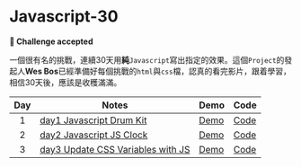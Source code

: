 # Javascript-30


**💪 Challenge accepted**


一個很有名的挑戰，連續30天用**純**`Javascript`寫出指定的效果。這個`Project`的發起人**Wes Bos**已經準備好每個挑戰的`html`與`css`檔，認真的看完影片，跟着學習，相信30天後，應該是收穫滿滿。



| Day | Notes | Demo | Code |
| :---:  | --- | --- | --- |
| 1 | [day1 Javascript Drum Kit](https://markwit.cc/2018-07-01/day-1-javascript-drum-kit/) | [Demo](https://skyying.github.io/javascript-30/01%20-%20JavaScript%20Drum%20Kit/index-START.html) | [Code](https://github.com/skyying/Javascript-30/tree/master/01%20-%20JavaScript%20Drum%20Kit) |
| 2 | [day2 Javascript JS Clock](https://markwit.cc/2018-07-03/day-2-javascript-clock/) | [Demo](https://skyying.github.io/javascript-30/02%20-%20JS%20and%20CSS%20Clock/index-START.html) | [Code](https://github.com/skyying/Javascript-30/tree/master/02%20-%20JS%20and%20CSS%20Clock) |
| 3 | [day3 Update CSS Variables with JS](https://markwit.cc/2018-08-18/day-3-Update-CSS-Variables-with-JS/) | [Demo](https://skyying.github.io/javascript-30/03%20-%20CSS%20Variables/index-START.html) | [Code](https://github.com/skyying/javascript-30/blob/master/03%20-%20CSS%20Variables/index-START.html) |
